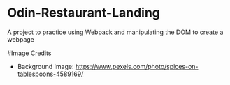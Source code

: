 # Odin-Restaurant-Landing
A project to practice using Webpack and manipulating the DOM to create a webpage




#Image Credits
- Background Image: https://www.pexels.com/photo/spices-on-tablespoons-4589169/
